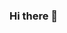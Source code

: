 ### Hi there 👋

<!--
**shivampatil20/shivampatil20** is a ✨ _special_ ✨ repository because its `README.md` (this file) appears on your GitHub profile.

Here are some ideas to get you started:

- 🔭 I’m currently working on ...Front-End Devlopment
- 🌱 I’m currently learning ...Javascript and Python
- 👯 I’m looking to collaborate on ...
- 🤔 I’m looking for help with ...Learn anything about front-end
- 💬 Ask me about ...anything
- 📫 How to reach me: ...(email) shivpatil535@gmail.com
- 😄 Pronouns: ...He/him
- ⚡ Fun fact: ...
-->
